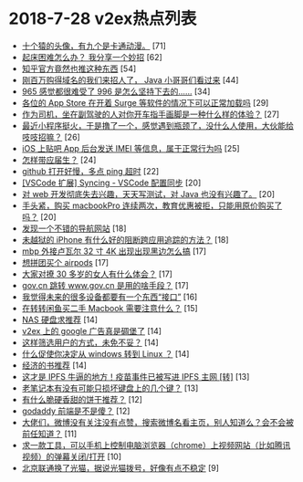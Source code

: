 # 2018-7-28 v2ex热点列表

+ [十个猿的头像，有九个是卡通动漫。](https://www.v2ex.com/t/474936#reply71) [71]
+ [起床困难怎么办？ 我分享一个妙招](https://www.v2ex.com/t/474878#reply62) [62]
+ [知乎官方竟然也推这种东西](https://www.v2ex.com/t/474914#reply54) [54]
+ [刚百万购得域名的我们来招人了， Java 小哥哥们看过来](https://www.v2ex.com/t/474883#reply44) [44]
+ [965 感觉都很难受了 996 是怎么坚持下去的……](https://www.v2ex.com/t/474941#reply34) [34]
+ [各位的 App Store 在开着 Surge 等软件的情况下可以正常加载吗](https://www.v2ex.com/t/474837#reply29) [29]
+ [作为司机，坐在副驾驶的人对你开车指手画脚是一种什么样的体验？](https://www.v2ex.com/t/474855#reply27) [27]
+ [最近小程序挺火，于是撸了一个，感觉遇到瓶颈了，没什么人使用，大伙能给吱吱招嘛？](https://www.v2ex.com/t/474893#reply26) [26]
+ [iOS 上贴吧 App 后台发送 IMEI 等信息，属于正常行为吗](https://www.v2ex.com/t/474872#reply25) [25]
+ [怎样带应届生？](https://www.v2ex.com/t/474866#reply24) [24]
+ [github 打开好慢，多点 ping 超时](https://www.v2ex.com/t/474928#reply22) [22]
+ [[VSCode 扩展] Syncing - VSCode 配置同步](https://www.v2ex.com/t/474888#reply20) [20]
+ [对 web 开发彻底失去兴趣，天天写测试，对 Java 也没有兴趣了。](https://www.v2ex.com/t/474926#reply20) [20]
+ [手头紧，购买 macbookPro 连续两次，教育优惠被拒，只能用原价购买了吗？](https://www.v2ex.com/t/474934#reply20) [20]
+ [发现一个不错的导航网站](https://www.v2ex.com/t/474839#reply18) [18]
+ [未越狱的 iPhone 有什么好的阻断跨应用追踪的方法？](https://www.v2ex.com/t/474848#reply18) [18]
+ [mbp 外接卢瓦尔 32 寸 4K 出现出现黑边怎么搞](https://www.v2ex.com/t/474908#reply17) [17]
+ [想拼团买个 airpods](https://www.v2ex.com/t/474919#reply17) [17]
+ [大家对撩 30 多岁的女人有什么体会？](https://www.v2ex.com/t/474957#reply17) [17]
+ [gov.cn 跳转 www.gov.cn 是用的啥手段？](https://www.v2ex.com/t/474854#reply17) [17]
+ [我觉得未来的很多设备都要有一个东西“接口”](https://www.v2ex.com/t/474916#reply16) [16]
+ [在转转闲鱼买二手 Macbook 需要注意什么？](https://www.v2ex.com/t/474851#reply15) [15]
+ [NAS 硬盘求推荐](https://www.v2ex.com/t/474911#reply14) [14]
+ [v2ex 上的 google 广告真是碉堡了](https://www.v2ex.com/t/474949#reply14) [14]
+ [这样筛选用户的方式，未免不妥？](https://www.v2ex.com/t/474950#reply14) [14]
+ [什么促使你决定从 windows 转到 Linux ？](https://www.v2ex.com/t/474958#reply14) [14]
+ [经济的书推荐](https://www.v2ex.com/t/474844#reply14) [14]
+ [这才是 IPFS 牛逼的地方！疫苗事件已被写进 IPFS 主网 [转]](https://www.v2ex.com/t/474952#reply13) [13]
+ [老笔记本有没有可能只损坏键盘上的几个键？](https://www.v2ex.com/t/474846#reply13) [13]
+ [有什么脆硬香甜的饼干推荐？](https://www.v2ex.com/t/474940#reply12) [12]
+ [godaddy 前端是不是傻？](https://www.v2ex.com/t/474838#reply12) [12]
+ [大佬们，微博没有关注没有点赞，搜索微博名看主页，别人知道么？会不会被前任知道？](https://www.v2ex.com/t/474909#reply11) [11]
+ [求一款工具，可以手机上控制电脑浏览器（chrome）上视频网站（比如腾讯视频）的弹幕关闭/打开](https://www.v2ex.com/t/474871#reply10) [10]
+ [北京联通换了光猫，据说光猫拨号，好像有点不稳定](https://www.v2ex.com/t/474840#reply9) [9]

